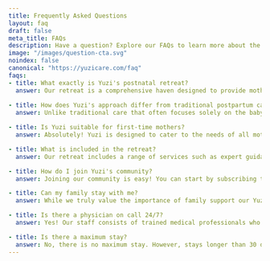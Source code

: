 ```yaml
---
title: Frequently Asked Questions
layout: faq
draft: false
meta_title: FAQs
description: Have a question? Explore our FAQs to learn more about the postnatal care and services we provide at Yuzi. Didn't see your question listed? Contact our team of experts and get an answer today!
image: "/images/question-cta.svg"
noindex: false
canonical: "https://yuzicare.com/faq"
faqs:
- title: What exactly is Yuzi's postnatal retreat?
  answer: Our retreat is a comprehensive haven designed to provide mothers with expert postpartum care, healing, and empowerment. It combines modern luxury with the ancient wisdom of "Yuezi," offering a supportive environment for both physical recovery and emotional well-being.
  
- title: How does Yuzi's approach differ from traditional postpartum care?
  answer: Unlike traditional care that often focuses solely on the baby, we prioritize mothers' well-being by providing a holistic support system encompassing physical recovery, mental health, and a strong sense of community.

- title: Is Yuzi suitable for first-time mothers?
  answer: Absolutely! Yuzi is designed to cater to the needs of all mothers, whether it's your first or subsequent pregnancy. Our expert guidance and supportive community ensure a fulfilling and empowering experience for every new mother.

- title: What is included in the retreat?
  answer: Our retreat includes a range of services such as expert guidance on newborn care, postnatal yoga, and lactation consultations, all tailored to meet the unique needs of new mothers during their postpartum journey.

- title: How do I join Yuzi's community?
  answer: Joining our community is easy! You can start by subscribing to our updates and joining our waitlist. This will provide you with early access to our transformative retreats and a supportive network of mothers just like you.

- title: Can my family stay with me?
  answer: While we truly value the importance of family support our Yuzi retreat is primarily designed as a dedicated space for new mothers and their babies to bond and focus on postpartum recovery. Visiting hours are between 5:00pm and 8:00pm, allowing families to share in this special time while also respecting the need for mothers to have uninterrupted rest, healing, and quality time with their infants during the day. This approach ensures an environment that prioritizes the well-being of both mothers and babies, fostering a nurturing and transformative experience for everyone involved.

- title: Is there a physician on call 24/7?
  answer: Yes! Our staff consists of trained medical professionals who staff our facility 24/7 and are available to answer any concerns that you may have.

- title: Is there a maximum stay?
  answer: No, there is no maximum stay. However, stays longer than 30 days will need to be discussed in advance with our care team. 
---
```


